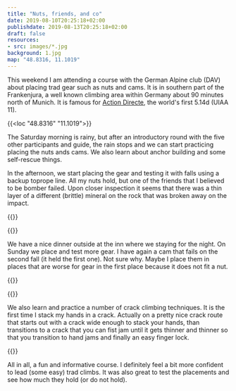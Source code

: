 ```yaml
---
title: "Nuts, friends, and co"
date: 2019-08-10T20:25:18+02:00
publishdate: 2019-08-13T20:25:18+02:00
draft: false
resources:
- src: images/*.jpg
background: 1.jpg
map: "48.8316, 11.1019"
---
```


This weekend I am attending a course with the German Alpine club (DAV) about
placing trad gear such as nuts and cams. It is in southern part of the
Frankenjura, a well known climbing area within Germany about 90 minutes north of
Munich. It is famous for [Action
Directe](https://en.wikipedia.org/wiki/Action_Directe_(climb)), the world's
first 5.14d (UIAA 11).

{{<loc "48.8316" "11.1019">}}

The Saturday morning is rainy, but after an introductory round with the five
other participants and guide, the rain
stops and we can start practicing placing the nuts ands cams. We also learn
about anchor building and some self-rescue things.

In the afternoon, we start placing the gear and testing it with falls using
a backup toprope line. All my nuts hold, but one of the friends that I believed
to be bomber failed. Upon closer inspection it seems that there was a thin layer
of a different (brittle) mineral on the rock that was broken away on the impact.

{{<rimg src="2.jpg" caption="Placing friends">}}

{{<rimg src="4.jpg" alt="Me climbing">}}

We have a nice dinner outside at the inn where we staying for the night. On
Sunday we place and test more gear. I have again a cam that fails on the second
fall (it held the first one). Not sure why. Maybe I place them in places that
are worse for gear in the first place because it does not fit a nut.

{{<rimg src="5.jpg" caption="The Sunday morning is a bit foggy">}}

{{<rimg src="6.jpg" caption="Morning view">}}

We also learn and practice a number of crack climbing techniques. It is the
first time I stack my hands in a crack. Actually on a pretty nice crack route
that starts out with a crack wide enough to stack your hands, than transitions
to a crack that you can fist jam until it gets thinner and thinner so that you
transition to hand jams and finally an easy finger lock.

{{<rimg src="7.jpg" caption="Hand and foot jamming in the crux of the route">}}

All in all, a fun and informative course. I definitely feel a bit more confident
to lead (some easy) trad climbs. It was also great to test the placements and
see how much they hold (or do not hold).

